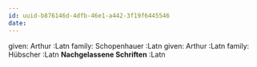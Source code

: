 ```yaml
---
id: uuid-b876146d-4dfb-46e1-a442-3f19f6445546
date: 
---
```


given: Arthur :Latn
family: Schopenhauer :Latn
given: Arthur :Latn
family: Hübscher :Latn
**Nachgelassene Schriften** :Latn